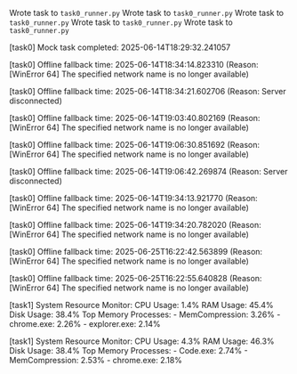 Wrote task to `task0_runner.py`
Wrote task to `task0_runner.py`
Wrote task to `task0_runner.py`
Wrote task to `task0_runner.py`
Wrote task to `task0_runner.py`

[task0] Mock task completed: 2025-06-14T18:29:32.241057

[task0] Offline fallback time: 2025-06-14T18:34:14.823310 (Reason: [WinError 64] The specified network name is no longer available)

[task0] Offline fallback time: 2025-06-14T18:34:21.602706 (Reason: Server disconnected)

[task0] Offline fallback time: 2025-06-14T19:03:40.802169 (Reason: [WinError 64] The specified network name is no longer available)

[task0] Offline fallback time: 2025-06-14T19:06:30.851692 (Reason: [WinError 64] The specified network name is no longer available)

[task0] Offline fallback time: 2025-06-14T19:06:42.269874 (Reason: Server disconnected)

[task0] Offline fallback time: 2025-06-14T19:34:13.921770 (Reason: [WinError 64] The specified network name is no longer available)

[task0] Offline fallback time: 2025-06-14T19:34:20.782020 (Reason: [WinError 64] The specified network name is no longer available)

[task0] Offline fallback time: 2025-06-25T16:22:42.563899 (Reason: [WinError 64] The specified network name is no longer available)

[task0] Offline fallback time: 2025-06-25T16:22:55.640828 (Reason: [WinError 64] The specified network name is no longer available)

[task1] System Resource Monitor:
  CPU Usage: 1.4%
  RAM Usage: 45.4%
  Disk Usage: 38.4%
  Top Memory Processes:
    - MemCompression: 3.26%
    - chrome.exe: 2.26%
    - explorer.exe: 2.14%


[task1] System Resource Monitor:
  CPU Usage: 4.3%
  RAM Usage: 46.3%
  Disk Usage: 38.4%
  Top Memory Processes:
    - Code.exe: 2.74%
    - MemCompression: 2.53%
    - chrome.exe: 2.18%

